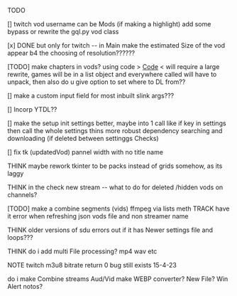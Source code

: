 TODO


[] twitch vod username can be Mods (if making a highlight) add some bypass or rewrite the gql.py vod class

[x] DONE but only for twitch -- in Main make the estimated Size of the vod appear b4 the choosing of resolution??????

[TODO] make chapters in vods? using code > [Code](zextra_Funcs_/getChaptersCall.py) < will require a large rewrite, games will be
in a list object and everywhere called will have to unpack, then also do u give option to set where to DL from?? 

[] make a custom input field for most inbuilt slink args???

[] Incorp YTDL??

[] make the setup init settings better, maybe into 1 call like if key in settings then call the whole settings thins
more robust dependency searching and downloading (if deleted between settinggs Checks)

[] fix tk (updatedVod) pannel width with no title name

THINK maybe rework tkinter to be packs instead of grids somehow, as its laggy

THINK in the check new stream -- what to do for deleted /hidden vods on channels?

[TODO] make a combine segments (vids) ffmpeg via lists meth
TRACK have it error when refreshing json vods file and non streamer name

THINK older versions of sdu errors out if it has Newer settings file and loops???

THINK do i add multi File processing? mp4 wav etc

NOTE twitch m3u8 bitrate return 0 bug still exists 15-4-23 

do i make Combine streams Aud/Vid
make WEBP converter? New File?
Win Alert notos?
